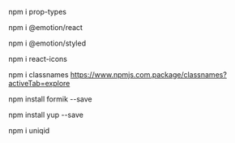 npm i prop-types

npm i @emotion/react

npm i @emotion/styled

npm i react-icons

npm i classnames
https://www.npmjs.com.package/classnames?activeTab=explore

npm install formik --save

npm install yup --save

npm i uniqid
